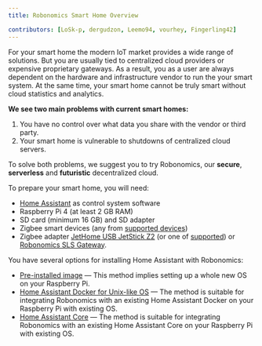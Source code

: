 ```yaml
---
title: Robonomics Smart Home Overview

contributors: [LoSk-p, dergudzon, Leemo94, vourhey, Fingerling42]
---
```


For your smart home the modern IoT market provides a wide range of solutions. But you are usually tied to centralized cloud providers or expensive proprietary gateways. As a result, you as a user are always dependent on the hardware and infrastructure vendor to run the your smart system. At the same time, your smart home cannot be truly smart without cloud statistics and analytics.

**We see two main problems with current smart homes:**

1. You have no control over what data you share with the vendor or third party.
2. Your smart home is vulnerable to shutdowns of centralized cloud servers. 

<robo-wiki-picture src="home-assistant/ha-problems.png" />

To solve both problems, we suggest you to try Robonomics, our **secure**, **serverless** and **futuristic** decentralized cloud.

<robo-wiki-picture src="home-assistant/ha-robonomics.png" />

To prepare your smart home, you will need:

<robo-wiki-picture src="home-assistant/devices-req.png" />

* [Home Assistant](https://www.home-assistant.io/) as control system software
* Raspberry Pi 4 (at least 2 GB RAM)
* SD card (minimum 16 GB) and SD adapter
* Zigbee smart devices (any from [supported devices](https://slsys.io/action/supported_devices.html))
* Zigbee adapter [JetHome USB JetStick Z2](https://jethome.ru/z2/) (or one of [supported](https://www.zigbee2mqtt.io/information/supported_adapters.html)) or [Robonomics SLS Gateway](https://easyeda.com/ludovich88/robonomics_sls_gateway_v01).

You have several options for installing Home Assistant with Robonomics:

* [Pre-installed image](/docs/hass-install-image/) — This method implies setting up a whole new OS on your Raspberry Pi.
* [Home Assistant Docker for Unix-like OS](/docs/hass-install-docker/) — The method is suitable for integrating Robonomics with an existing Home Assistant Docker on your Raspberry Pi with existing OS.
* [Home Assistant Core](/docs/hass-install-core/) — The method is suitable for integrating Robonomics with an existing Home Assistant Core on your Raspberry Pi with existing OS.